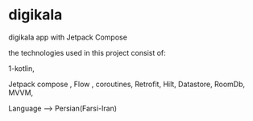 # digikala
digikala app with Jetpack Compose

the technologies used in this project consist of:

1-kotlin,

Jetpack compose ,
Flow ,
coroutines,
Retrofit,
Hilt,
Datastore,
RoomDb,
MVVM,

Language --> Persian(Farsi-Iran)
